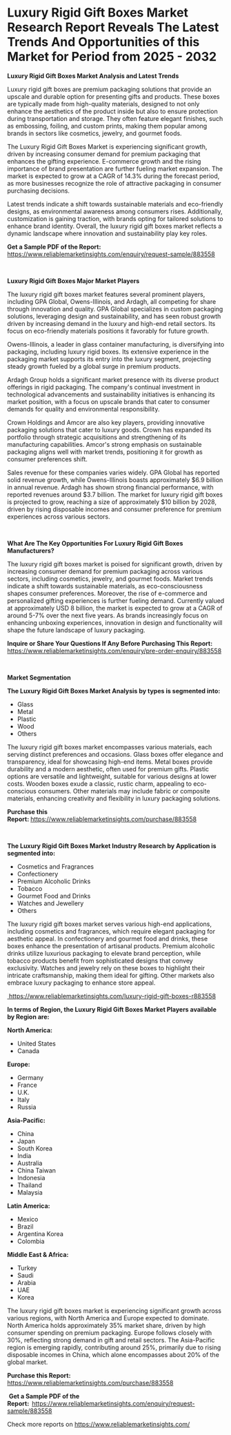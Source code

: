 <p><h1>Luxury Rigid Gift Boxes Market Research Report Reveals The Latest Trends And Opportunities of this Market for Period from 2025 - 2032</h1></p><p><strong>Luxury Rigid Gift Boxes Market Analysis and Latest Trends</strong></p>
<p><p>Luxury rigid gift boxes are premium packaging solutions that provide an upscale and durable option for presenting gifts and products. These boxes are typically made from high-quality materials, designed to not only enhance the aesthetics of the product inside but also to ensure protection during transportation and storage. They often feature elegant finishes, such as embossing, foiling, and custom prints, making them popular among brands in sectors like cosmetics, jewelry, and gourmet foods.</p><p>The Luxury Rigid Gift Boxes Market is experiencing significant growth, driven by increasing consumer demand for premium packaging that enhances the gifting experience. E-commerce growth and the rising importance of brand presentation are further fueling market expansion. The market is expected to grow at a CAGR of 14.3% during the forecast period, as more businesses recognize the role of attractive packaging in consumer purchasing decisions.</p><p>Latest trends indicate a shift towards sustainable materials and eco-friendly designs, as environmental awareness among consumers rises. Additionally, customization is gaining traction, with brands opting for tailored solutions to enhance brand identity. Overall, the luxury rigid gift boxes market reflects a dynamic landscape where innovation and sustainability play key roles.</p></p>
<p><strong>Get a Sample PDF of the Report:&nbsp;</strong> <a href="https://www.reliablemarketinsights.com/enquiry/request-sample/883558?utm_campaign=2514&utm_medium=2&utm_source=Github&utm_content=ia&utm_term=08032025&utm_id=luxury-rigid-gift-boxes">https://www.reliablemarketinsights.com/enquiry/request-sample/883558</a></p>
<p>&nbsp;</p>
<p><strong>Luxury Rigid Gift Boxes Major Market Players</strong></p>
<p><p>The luxury rigid gift boxes market features several prominent players, including GPA Global, Owens-Illinois, and Ardagh, all competing for share through innovation and quality. GPA Global specializes in custom packaging solutions, leveraging design and sustainability, and has seen robust growth driven by increasing demand in the luxury and high-end retail sectors. Its focus on eco-friendly materials positions it favorably for future growth.</p><p>Owens-Illinois, a leader in glass container manufacturing, is diversifying into packaging, including luxury rigid boxes. Its extensive experience in the packaging market supports its entry into the luxury segment, projecting steady growth fueled by a global surge in premium products.</p><p>Ardagh Group holds a significant market presence with its diverse product offerings in rigid packaging. The company's continual investment in technological advancements and sustainability initiatives is enhancing its market position, with a focus on upscale brands that cater to consumer demands for quality and environmental responsibility.</p><p>Crown Holdings and Amcor are also key players, providing innovative packaging solutions that cater to luxury goods. Crown has expanded its portfolio through strategic acquisitions and strengthening of its manufacturing capabilities. Amcor's strong emphasis on sustainable packaging aligns well with market trends, positioning it for growth as consumer preferences shift.</p><p>Sales revenue for these companies varies widely. GPA Global has reported solid revenue growth, while Owens-Illinois boasts approximately $6.9 billion in annual revenue. Ardagh has shown strong financial performance, with reported revenues around $3.7 billion. The market for luxury rigid gift boxes is projected to grow, reaching a size of approximately $10 billion by 2028, driven by rising disposable incomes and consumer preference for premium experiences across various sectors.</p></p>
<p>&nbsp;</p>
<p><strong>What Are The Key Opportunities For Luxury Rigid Gift Boxes Manufacturers?</strong></p>
<p><p>The luxury rigid gift boxes market is poised for significant growth, driven by increasing consumer demand for premium packaging across various sectors, including cosmetics, jewelry, and gourmet foods. Market trends indicate a shift towards sustainable materials, as eco-consciousness shapes consumer preferences. Moreover, the rise of e-commerce and personalized gifting experiences is further fueling demand. Currently valued at approximately USD 8 billion, the market is expected to grow at a CAGR of around 5-7% over the next five years. As brands increasingly focus on enhancing unboxing experiences, innovation in design and functionality will shape the future landscape of luxury packaging.</p></p>
<p><strong>Inquire or Share Your Questions If Any Before Purchasing This Report:</strong> <a href="https://www.reliablemarketinsights.com/enquiry/pre-order-enquiry/883558?utm_campaign=2514&utm_medium=2&utm_source=Github&utm_content=ia&utm_term=08032025&utm_id=luxury-rigid-gift-boxes">https://www.reliablemarketinsights.com/enquiry/pre-order-enquiry/883558</a></p>
<p>&nbsp;</p>
<p><strong>Market Segmentation</strong></p>
<p><strong>The Luxury Rigid Gift Boxes Market Analysis by types is segmented into:</strong></p>
<p><ul><li>Glass</li><li>Metal</li><li>Plastic</li><li>Wood</li><li>Others</li></ul></p>
<p><p>The luxury rigid gift boxes market encompasses various materials, each serving distinct preferences and occasions. Glass boxes offer elegance and transparency, ideal for showcasing high-end items. Metal boxes provide durability and a modern aesthetic, often used for premium gifts. Plastic options are versatile and lightweight, suitable for various designs at lower costs. Wooden boxes exude a classic, rustic charm, appealing to eco-conscious consumers. Other materials may include fabric or composite materials, enhancing creativity and flexibility in luxury packaging solutions.</p></p>
<p><strong>Purchase this Report:&nbsp;</strong><a href="https://www.reliablemarketinsights.com/purchase/883558?utm_campaign=2514&utm_medium=2&utm_source=Github&utm_content=ia&utm_term=08032025&utm_id=luxury-rigid-gift-boxes">https://www.reliablemarketinsights.com/purchase/883558</a></p>
<p>&nbsp;</p>
<p><strong>The Luxury Rigid Gift Boxes Market Industry Research by Application is segmented into:</strong></p>
<p><ul><li>Cosmetics and Fragrances</li><li>Confectionery</li><li>Premium Alcoholic Drinks</li><li>Tobacco</li><li>Gourmet Food and Drinks</li><li>Watches and Jewellery</li><li>Others</li></ul></p>
<p><p>The luxury rigid gift boxes market serves various high-end applications, including cosmetics and fragrances, which require elegant packaging for aesthetic appeal. In confectionery and gourmet food and drinks, these boxes enhance the presentation of artisanal products. Premium alcoholic drinks utilize luxurious packaging to elevate brand perception, while tobacco products benefit from sophisticated designs that convey exclusivity. Watches and jewelry rely on these boxes to highlight their intricate craftsmanship, making them ideal for gifting. Other markets also embrace luxury packaging to enhance store appeal.</p></p>
<p><a href="https://www.reliablemarketinsights.com/luxury-rigid-gift-boxes-r883558?utm_campaign=2514&utm_medium=2&utm_source=Github&utm_content=ia&utm_term=08032025&utm_id=luxury-rigid-gift-boxes">&nbsp;https://www.reliablemarketinsights.com/luxury-rigid-gift-boxes-r883558</a></p>
<p><strong>In terms of Region, the Luxury Rigid Gift Boxes Market Players available by Region are:</strong></p>
<p>
    <p> <strong> North America: </strong>
        <ul>
            <li>United States</li>
            <li>Canada</li>
        </ul>
        </p> 
    <p> <strong> Europe: </strong>
        <ul>
            <li>Germany</li>
            <li>France</li>
            <li>U.K.</li>
            <li>Italy</li>
            <li>Russia</li>
        </ul>
        </p> 
    <p> <strong> Asia-Pacific: </strong>
        <ul>
            <li>China</li>
            <li>Japan</li>
            <li>South Korea</li>
            <li>India</li>
            <li>Australia</li>
            <li>China Taiwan</li>
            <li>Indonesia</li>
            <li>Thailand</li>
            <li>Malaysia</li>
        </ul>
        </p> 
    <p> <strong> Latin America: </strong>
        <ul>
            <li>Mexico</li>
            <li>Brazil</li>
            <li>Argentina Korea</li>
            <li>Colombia</li>
        </ul>
        </p> 
    <p> <strong> Middle East & Africa: </strong>
        <ul>
            <li>Turkey</li>
            <li>Saudi</li>
            <li>Arabia</li>
            <li>UAE</li>
            <li>Korea</li>
        </ul>
    </p>
    </p>
<p><p>The luxury rigid gift boxes market is experiencing significant growth across various regions, with North America and Europe expected to dominate. North America holds approximately 35% market share, driven by high consumer spending on premium packaging. Europe follows closely with 30%, reflecting strong demand in gift and retail sectors. The Asia-Pacific region is emerging rapidly, contributing around 25%, primarily due to rising disposable incomes in China, which alone encompasses about 20% of the global market.</p></p>
<p><strong>Purchase this Report: </strong><a href="https://www.reliablemarketinsights.com/purchase/883558?utm_campaign=2514&utm_medium=2&utm_source=Github&utm_content=ia&utm_term=08032025&utm_id=luxury-rigid-gift-boxes">https://www.reliablemarketinsights.com/purchase/883558</a></p>
<p>&nbsp;<strong>Get a Sample PDF of the Report:&nbsp;&nbsp;</strong><a href="https://www.reliablemarketinsights.com/enquiry/request-sample/883558?utm_campaign=2514&utm_medium=2&utm_source=Github&utm_content=ia&utm_term=08032025&utm_id=luxury-rigid-gift-boxes">https://www.reliablemarketinsights.com/enquiry/request-sample/883558</a></p>
<p><strong></strong></p>
<p>Check more reports on <a href="https://www.reliablemarketinsights.com/?utm_campaign=2514&utm_medium=2&utm_source=Github&utm_content=ia&utm_term=08032025&utm_id=luxury-rigid-gift-boxes">https://www.reliablemarketinsights.com/</a></p>